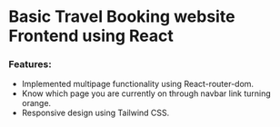 # Basic Travel Booking website Frontend using React

### Features:
- Implemented multipage functionality using React-router-dom.
- Know which page you are currently on through navbar link turning orange.
- Responsive design using Tailwind CSS.